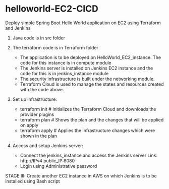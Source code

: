 # helloworld-EC2-CICD
Deploy simple Spring Boot Hello World application on EC2 using Terraform and Jenkins
1. Java code is in src folder
2. The terraform code is in Terraform folder
   - The application is to be deployed on HelloWorld_EC2_instance. The code for this instance is in compute module
   - The Jenkins server is installed on Jenkins EC2 instance and the code for this is in jenkins_instance module
   - The security infrastructure is built under the networking module.
   - Terraform Cloud is used to manage the states and resources created with the code above.
3. Set up infrastructure:
   - terraform init  # Initializes the Terraform Cloud and downloads the provider plugins
   - terraform plan  # Shows the plan and the changes that will be applied on apply
   - terraform apply # Applies the infrastructure changes which were shown in the plan

4. Access and setup Jenkins server:
   - Connect the jenkins_instance and access the Jenkins server 
    Link: http://IPv4 public_IP:8080 
   - Login using Administrative password







STAGE III: Create another EC2 instance in AWS on which Jenkins is to be installed using Bash script